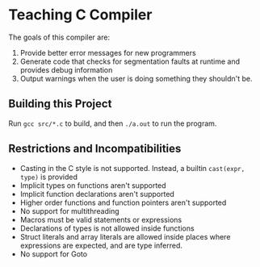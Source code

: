 # Teaching C Compiler
The goals of this compiler are:
1. Provide better error messages for new programmers
2. Generate code that checks for segmentation faults at runtime and provides debug
   information
3. Output warnings when the user is doing something they shouldn't be.


## Building this Project
Run `gcc src/*.c` to build, and then `./a.out` to run the program.

## Restrictions and Incompatibilities

- Casting in the C style is not supported. Instead, a builtin `cast(expr, type)`
  is provided
- Implicit types on functions aren't supported
- Implicit function declarations aren't supported
- Higher order functions and function pointers aren't supported
- No support for multithreading
- Macros must be valid statements or expressions
- Declarations of types is not allowed inside functions
- Struct literals and array literals are allowed inside places where expressions
  are expected, and are type inferred.
- No support for Goto
